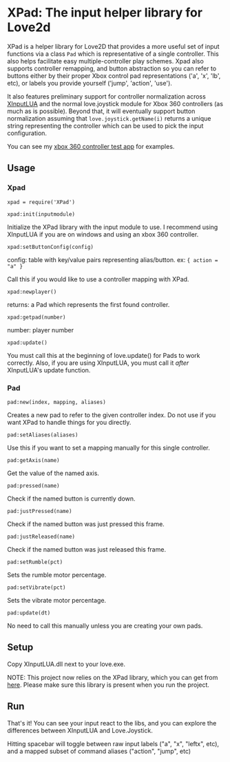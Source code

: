 XPad: The input helper library for Love2d
====================

XPad is a helper library for Love2D that provides a more useful set of input functions via a class `Pad` which is representative of a single controller. This also helps facilitate easy multiple-controller play schemes. Xpad also supports controller remapping, and button abstraction so you can refer to buttons either by their proper Xbox control pad representations ('a', 'x', 'lb', etc), or labels you provide yourself ('jump', 'action', 'use'). 

It also features preliminary support for controller normalization across [XInputLUA](https://github.com/mrcharles/XInputLUA) and the normal love.joystick module for Xbox 360 controllers (as much as is possible). Beyond that, it will eventually support button normalization assuming that `love.joystick.getName(i)` returns a unique string representing the controller which can be used to pick the input configuration.

You can see my [xbox 360 controller test app](https://github.com/mrcharles/love2d-x360-test) for examples. 

Usage
---------

### Xpad

`xpad = require('XPad')`

`xpad:init(inputmodule)`

Initialize the XPad library with the input module to use. I recommend using XInputLUA if you are on windows and using an xbox 360 controller.

`xpad:setButtonConfig(config)`

config: table with key/value pairs representing alias/button. ex: `{ action = "a" }`

Call this if you would like to use a controller mapping with XPad. 

`xpad:newplayer()`

returns: a Pad which represents the first found controller.

`xpad:getpad(number)`

number: player number

`xpad:update()`

You must call this at the beginning of love.update() for Pads to work correctly. Also, if you are using XInputLUA, you must call it *after* XInputLUA's update function.

### Pad

`pad:new(index, mapping, aliases)`

Creates a new pad to refer to the given controller index. Do not use if you want XPad to handle things for you directly.

`pad:setAliases(aliases)`

Use this if you want to set a mapping manually for this single controller. 

`pad:getAxis(name)`

Get the value of the named axis.

`pad:pressed(name)`

Check if the named button is currently down.

`pad:justPressed(name)`

Check if the named button was just pressed this frame. 

`pad:justReleased(name)`

Check if the named button was just released this frame.

`pad:setRumble(pct)`

Sets the rumble motor percentage. 

`pad:setVibrate(pct)`

Sets the vibrate motor percentage.

`pad:update(dt)`

No need to call this manually unless you are creating your own pads. 

Setup
-------

Copy XInputLUA.dll next to your love.exe. 

NOTE: This project now relies on the XPad library, which you can get from [here](https://github.com/mrcharles/XPad). Please make sure this library is present when you run the project. 


Run
---

That's it! You can see your input react to the libs, and you can explore the differences between XInputLUA and Love.Joystick. 

Hitting spacebar will toggle between raw input labels ("a", "x", "leftx", etc), and a mapped subset of command aliases ("action", "jump", etc)
